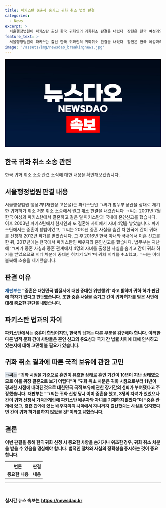 ```yaml
---
title: 파키스탄 중혼사 숨기고 귀화 취소 법정 판결
categories:
  - News
excerpt: >
  서울행정법원이 파키스탄 출신 한국 귀화인의 귀화취소 판결을 내렸다. 장현은 한국 여성과의 결혼 외 파키스탄에서의 혼인과 자녀 출산 사실을 숨기고 귀화를 받았으나, 법무부는 이를 인정하지 않았다. 법원은 중혼과 가족 관계를 숨기고 귀화를 받았다며 재판에서 귀화 취소를 결정했다. 해당 외국인은 잘못된 귀화 신청으로 국적을 얻었음이 밝혀졌다.
feature_text: >
  서울행정법원이 파키스탄 출신 한국 귀화인의 귀화취소 판결을 내렸다. 장현은 한국 여성과의 결혼 외 파키스탄에서의 혼인과 자녀 출산 사실을 숨기고 귀화를 받았으나, 법무부는 이를 인정하지 않았다. 법원은 중혼과 가족 관계를 숨기고 귀화를 받았다며 재판에서 귀화 취소를 결정했다. 해당 외국인은 잘못된 귀화 신청으로 국적을 얻었음이 밝혀졌다.
image: '/assets/img/newsdao_breakingnews.jpg'
---
```


<p><img src="/assets/img/newsdao_breakingnews.jpg" alt="koreaapp 속보" /></p>

<h2>한국 귀화 취소 소송 관련</h2>

<p data-ke-size="size16">한국 귀화 취소 소송 관련 소식에 대한 내용을 확인해보겠습니다.</p>

<h2>서울행정법원 판결 내용</h2>

<p>서울행정법원 행정2부(재판장 고은설)는 파키스탄인 ㄱ씨가 법무부 장관을 상대로 제기한 귀화허가 취소 처분 취소 소송에서 원고 패소 판결을 내렸습니다. ㄱ씨는 2001년 7월 한국 여성과 파키스탄에서 결혼하고 같은 달 파키스탄과 국내에 혼인신고를 했습니다. 이후 2003년 파키스탄에서 현지인과 또 결혼해 사이에서 자녀 4명을 낳았습니다. 파키스탄에서는 중혼이 합법이었고, ㄱ씨는 2010년 중혼 사실을 숨긴 채 한국에 간이 귀화를 신청해 2012년 허가를 받았습니다. 그 후 2016년 한국 아내와 국내에서 이혼 신고를 한 뒤, 2017년에는 한국에서 파키스탄인 배우자와 혼인신고를 했습니다. 법무부는 지난해 ‘ㄱ씨가 중혼 사실과 중혼 관계에서 4명의 자녀를 출생한 사실을 숨기고 간이 귀화 허가를 받았으므로 허가 처분에 중대한 하자가 있다’며 귀화 허가를 취소했고, ㄱ씨는 이에 불복해 소송을 제기했습니다.</p>

<h2>판결 이유</h2>

<p><b><span style="color: #1a5490;">재판부는</span><b> “중혼은 대한민국 법질서에 대한 중대한 위반행위”라고 밝히며 귀하 허가 판단에 하자가 있다고 판단했습니다. 또한 중혼 사실을 숨기고 간이 귀화 허가를 받은 사안에 대해 중요한 판단을 내렸습니다.</p>

<h2>파키스탄 법과의 차이</h2>

<p>파키스탄에서는 중혼이 합법이지만, 한국의 법과는 다른 부분을 감안해야 합니다. 이러한 다른 법적 문화 간에 사람들은 혼인 신고의 중요성과 국가 간 법률 차이에 대해 인식하고 있는지에 대해 고민해 볼 필요가 있습니다.</p>

<h2>귀화 취소 결과에 따른 국적 보유에 관한 고민</h2>

<p><b><span style="background-color: #21538527;">ㄱ씨는</span></b> “귀화 시점을 기준으로 혼인이 유효한 상태로 혼인 기간이 10년이 지난 상태였으므로 이를 위장 결혼으로 보기 어렵다”며 “귀화 취소 처분은 귀화 시점으로부터 11년이 경과한 시점에 내려진 것으로 대한민국 국적 보유에 관한 장기간의 신뢰가 부여됐다고 주장했습니다. 재판부는 “ㄱ씨는 귀화 신청 당시 이미 중혼을 했고, 3명의 자녀가 있었으나 간이 귀화 신청서 가족관계란에 파키스탄 배우자와 자녀를 기재하지 않았다”며 “중혼 관계에 있고, 중혼 관계에 있는 배우자와의 사이에서 자녀까지 출산했다는 사실을 인지했다면 간이 귀화 허가를 하지 않았을 것”이라고 밝혔습니다.</p>

<h2>결론</h2>

<p>이번 판결을 통해 한국 귀화 신청 시 중요한 사항을 숨기거나 위조한 경우, 귀화 취소 처분을 받을 수 있음을 명심해야 합니다. 법적인 절차와 사실의 정확성을 중시하는 것이 중요합니다.</p>

<table>
  <tr>
    <th>변론</th>
    <th>판결</th>
  </tr>
  <tr>
    <td style="text-align: center; height: 17px;"><b>중요한 내용</b></td>
    <td style="text-align: center; height: 17px;"><b>내용</b></td>
  </tr>
</table>

<hr>

<p data-ke-size="size16">&nbsp;</p>
실시간 뉴스 속보는, <a href="https://newsdao.kr" rel="dofollow">https://newsdao.kr</a>


